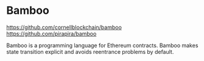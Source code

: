 # Bamboo

https://github.com/cornellblockchain/bamboo
https://github.com/pirapira/bamboo

Bamboo is a programming language for Ethereum contracts. Bamboo makes state transition explicit and avoids reentrance problems by default.

